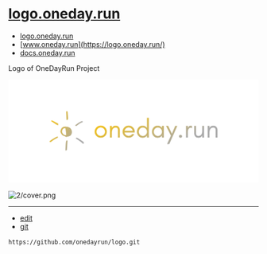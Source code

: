 # [logo.oneday.run](https://logo.oneday.run/#/)

+ [logo.oneday.run](https://logo.oneday.run/)
+ [www.oneday.run](https://logo.oneday.run/)
+ [docs.oneday.run](https://logo.oneday.run/)
 
Logo of OneDayRun Project

![1/cover.png](1/cover.png)

![2/cover.png](https://logo.oneday.run/2/cover.png)

---
+ [edit](https://github.com/onedayrun/logo/edit/master/README.md)
+ [git](https://github.com/onedayrun/logo)
```
https://github.com/onedayrun/logo.git
```
